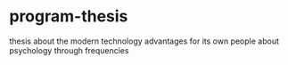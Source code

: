 # program-thesis
thesis about the modern technology advantages for its own people about psychology through frequencies
